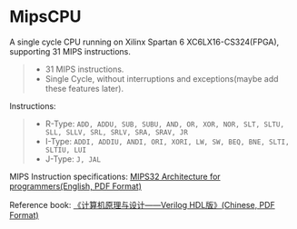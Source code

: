MipsCPU
=======

A single cycle CPU running on Xilinx Spartan 6 XC6LX16-CS324(FPGA), supporting 31 MIPS instructions.

>*  31 MIPS instructions.
>*  Single Cycle, without interruptions and exceptions(maybe add these features later).

Instructions:
>*  R-Type: ``ADD, ADDU, SUB, SUBU, AND, OR, XOR, NOR, SLT, SLTU, SLL, SLLV, SRL, SRLV, SRA, SRAV, JR``
>*  I-Type: ``ADDI, ADDIU, ANDI, ORI, XORI, LW, SW, BEQ, BNE, SLTI, SLTIU, LUI``
>*  J-Type: ``J, JAL``

MIPS Instruction specifications:
[MIPS32 Architecture for programmers(English, PDF Format)](http://mips246.tongji.edu.cn/file/reference/MIPS32%E6%8C%87%E4%BB%A4%E9%9B%86.pdf)

Reference book:
[《计算机原理与设计——Verilog HDL版》(Chinese, PDF Format)](http://mips246.tongji.edu.cn/file/reference/%E8%AE%A1%E7%AE%97%E6%9C%BA%E5%8E%9F%E7%90%86%E4%B8%8E%E8%AE%BE%E8%AE%A1%E2%80%94%E2%80%94%20Verilog%20HDL%E7%89%88.pdf)
